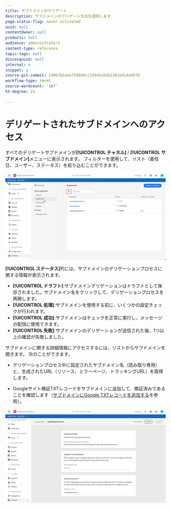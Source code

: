 ```yaml
---
title: サブドメインのデリゲート
description: サブドメインのデリゲート方法を説明します
page-status-flag: never-activated
uuid: null
contentOwner: null
products: null
audience: administrators
content-type: reference
topic-tags: null
discoiquuid: null
internal: n
snippet: y
source-git-commit: 2d8b7bbaee7509d4cc33445c64b2382ed14a9678
workflow-type: tm+mt
source-wordcount: '167'
ht-degree: 1%

---
```



# デリゲートされたサブドメインへのアクセス

すべてのデリゲートサブドメインが&#x200B;**[!UICONTROL チャネル]** / **[!UICONTROL サブドメイン]**&#x200B;メニューに表示されます。 フィルターを使用して、リスト（委任日、ユーザー、ステータス）を絞り込むことができます。

![](../assets/subdomain-list.png)

**[!UICONTROL ステータス]**&#x200B;列には、サブドメインのデリゲーションプロセスに関する情報が表示されます。

* **[!UICONTROL ドラフト]**:サブドメインデリゲーションはドラフトとして保存されました。サブドメイン名をクリックして、デリゲーションプロセスを再開します。
* **[!UICONTROL 処理]**:サブドメインを使用する前に、いくつかの設定チェックが行われます。
* **[!UICONTROL 成功]**:サブドメインはチェックを正常に実行し、メッセージの配信に使用できます。
* **[!UICONTROL 失敗]**:サブドメインのデリゲーションが送信された後、1つ以上の確認が失敗しました。

サブドメインに関する詳細情報にアクセスするには、リストからサブドメインを開きます。 次のことができます。

* デリゲーションプロセス中に設定されたサブドメイン名（読み取り専用）と、生成されたURL（リソース、ミラーページ、トラッキングURL）を取得します。

* Googleサイト検証TXTレコードをサブドメインに追加して、検証済みであることを確認します（[サブドメインにGoogle TXTレコードを追加する](google-txt.md)を参照）。

![](../assets/subdomain-delegated.png)

